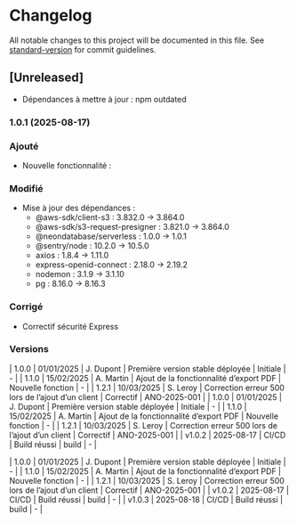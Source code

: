 # Changelog

All notable changes to this project will be documented in this file. See [standard-version](https://github.com/conventional-changelog/standard-version) for commit guidelines.

## [Unreleased]
- Dépendances à mettre à jour : npm outdated

### 1.0.1 (2025-08-17)
### Ajouté
- Nouvelle fonctionnalité :
### Modifié
- Mise à jour des dépendances :
  - @aws-sdk/client-s3 : 3.832.0 → 3.864.0
  - @aws-sdk/s3-request-presigner : 3.821.0 → 3.864.0
  - @neondatabase/serverless : 1.0.0 → 1.0.1
  - @sentry/node : 10.2.0 → 10.5.0
  - axios : 1.8.4 → 1.11.0
  - express-openid-connect : 2.18.0 → 2.19.2
  - nodemon : 3.1.9 → 3.1.10
  - pg : 8.16.0 → 8.16.3
### Corrigé
- Correctif sécurité Express
### Versions
| 1.0.0 | 01/01/2025 | J. Dupont | Première version stable déployée | Initiale | - |
| 1.1.0 | 15/02/2025 | A. Martin | Ajout de la fonctionnalité d’export PDF | Nouvelle fonction | - |
| 1.2.1 | 10/03/2025 | S. Leroy | Correction erreur 500 lors de l’ajout d’un client | Correctif | ANO-2025-001 |
| 1.0.0 | 01/01/2025 | J. Dupont | Première version stable déployée | Initiale | - |
| 1.1.0 | 15/02/2025 | A. Martin | Ajout de la fonctionnalité d’export PDF | Nouvelle fonction | - |
| 1.2.1 | 10/03/2025 | S. Leroy | Correction erreur 500 lors de l’ajout d’un client | Correctif | ANO-2025-001 |
| v1.0.2 | 2025-08-17 | CI/CD | Build réussi | build | - |

| 1.0.0 | 01/01/2025 | J. Dupont | Première version stable déployée | Initiale | - |
| 1.1.0 | 15/02/2025 | A. Martin | Ajout de la fonctionnalité d’export PDF | Nouvelle fonction | - |
| 1.2.1 | 10/03/2025 | S. Leroy | Correction erreur 500 lors de l’ajout d’un client | Correctif | ANO-2025-001 |
| v1.0.2 | 2025-08-17 | CI/CD | Build réussi | build | - |
| v1.0.3 | 2025-08-18 | CI/CD | Build réussi | build | - |
